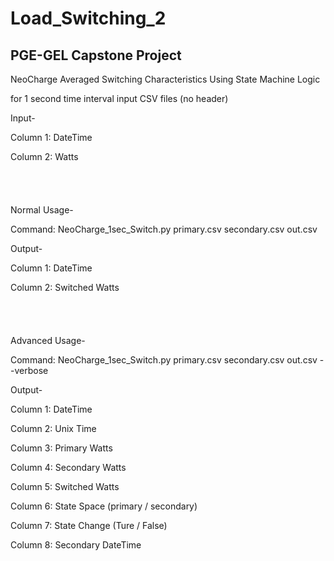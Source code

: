 # Load_Switching_2


## PGE-GEL Capstone Project 


NeoCharge Averaged Switching Characteristics Using State Machine Logic

for 1 second time interval input CSV files (no header)

Input-

Column 1: DateTime

Column 2: Watts
<br />
<br />
<br />
<br />
<br />
Normal Usage-

Command: NeoCharge_1sec_Switch.py primary.csv secondary.csv out.csv

Output-

Column 1: DateTime

Column 2: Switched Watts
<br />
<br />
<br />
<br />
<br />
Advanced Usage-

Command: NeoCharge_1sec_Switch.py primary.csv secondary.csv out.csv --verbose

Output-

Column 1: DateTime

Column 2: Unix Time

Column 3: Primary Watts

Column 4: Secondary Watts

Column 5: Switched Watts

Column 6: State Space (primary / secondary)

Column 7: State Change (Ture / False)

Column 8: Secondary DateTime

